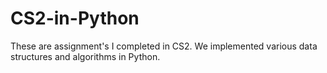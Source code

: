 # CS2-in-Python

These are assignment's I completed in CS2. We implemented various data structures and algorithms in Python.
